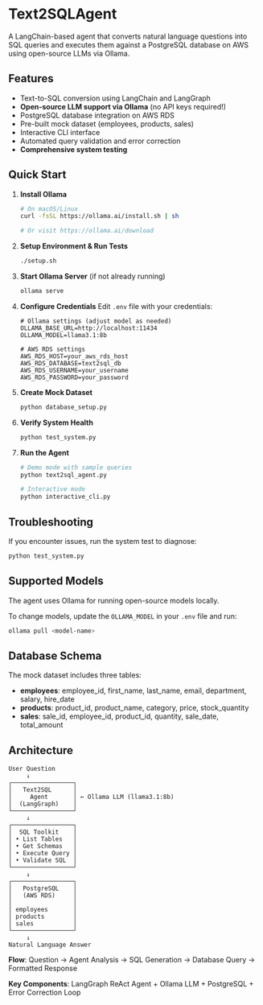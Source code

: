 # Text2SQLAgent

A LangChain-based agent that converts natural language questions into SQL queries and executes them against a PostgreSQL database on AWS using open-source LLMs via Ollama.

## Features

- Text-to-SQL conversion using LangChain and LangGraph
- **Open-source LLM support via Ollama** (no API keys required!)
- PostgreSQL database integration on AWS RDS
- Pre-built mock dataset (employees, products, sales)
- Interactive CLI interface
- Automated query validation and error correction
- **Comprehensive system testing**

## Quick Start

1. **Install Ollama**
   ```bash
   # On macOS/Linux
   curl -fsSL https://ollama.ai/install.sh | sh
   
   # Or visit https://ollama.ai/download
   ```

2. **Setup Environment & Run Tests**
   ```bash
   ./setup.sh
   ```

3. **Start Ollama Server** (if not already running)
   ```bash
   ollama serve
   ```

4. **Configure Credentials**
   Edit `.env` file with your credentials:
   ```
   # Ollama settings (adjust model as needed)
   OLLAMA_BASE_URL=http://localhost:11434
   OLLAMA_MODEL=llama3.1:8b
   
   # AWS RDS settings
   AWS_RDS_HOST=your_aws_rds_host
   AWS_RDS_DATABASE=text2sql_db
   AWS_RDS_USERNAME=your_username
   AWS_RDS_PASSWORD=your_password
   ```

5. **Create Mock Dataset**
   ```bash
   python database_setup.py
   ```

6. **Verify System Health**
   ```bash
   python test_system.py
   ```

7. **Run the Agent**
   ```bash
   # Demo mode with sample queries
   python text2sql_agent.py
   
   # Interactive mode
   python interactive_cli.py
   ```

## Troubleshooting

If you encounter issues, run the system test to diagnose:
```bash
python test_system.py
```

## Supported Models

The agent uses Ollama for running open-source models locally. 

To change models, update the `OLLAMA_MODEL` in your `.env` file and run:
```bash
ollama pull <model-name>
```

## Database Schema

The mock dataset includes three tables:

- **employees**: employee_id, first_name, last_name, email, department, salary, hire_date
- **products**: product_id, product_name, category, price, stock_quantity  
- **sales**: sale_id, employee_id, product_id, quantity, sale_date, total_amount


## Architecture

```
User Question
     ↓
┌─────────────────┐
│   Text2SQL      │
│     Agent       │ ← Ollama LLM (llama3.1:8b)
│  (LangGraph)    │
└─────────────────┘
     ↓
┌─────────────────┐
│  SQL Toolkit    │
│ • List Tables   │
│ • Get Schemas   │
│ • Execute Query │
│ • Validate SQL  │
└─────────────────┘
     ↓
┌─────────────────┐
│   PostgreSQL    │
│   (AWS RDS)     │
│                 │
│ employees       │
│ products        │
│ sales           │
└─────────────────┘
     ↓
Natural Language Answer
```

**Flow**: Question → Agent Analysis → SQL Generation → Database Query → Formatted Response

**Key Components**: LangGraph ReAct Agent + Ollama LLM + PostgreSQL + Error Correction Loop
